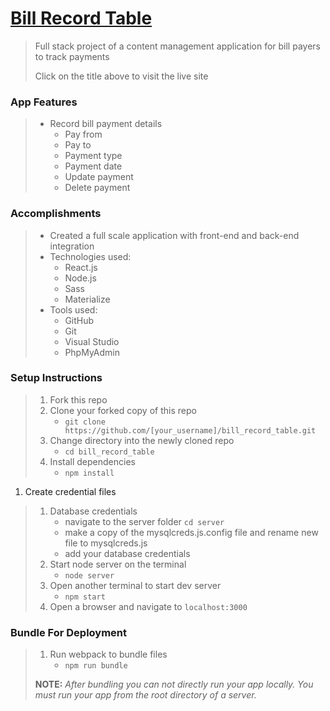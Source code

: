 # <a href="https://kyliechao.com/bill-record-table" target="_blank">Bill Record Table</a>
> Full stack project of a content management application for bill payers to track payments
>
> Click on the title above to visit the live site

### App Features

> - Record bill payment details
>   - Pay from
>   - Pay to
>   - Payment type
>   - Payment date
>   - Update payment
>   - Delete payment

### Accomplishments

> - Created a full scale application with front-end and back-end integration
> - Technologies used:
>    - React.js
>    - Node.js
>    - Sass
>    - Materialize
> - Tools used:
>    - GitHub
>    - Git
>    - Visual Studio
>    - PhpMyAdmin

### Setup Instructions

> 1. Fork this repo
> 1. Clone your forked copy of this repo
>    - `git clone https://github.com/[your_username]/bill_record_table.git`
> 1. Change directory into the newly cloned repo
>    - `cd bill_record_table`
> 1. Install dependencies 
>    - `npm install`
1. Create credential files
>    1. Database credentials
>        - navigate to the server folder `cd server`
>        - make a copy of the mysqlcreds.js.config file and rename new file to mysqlcreds.js
>        - add your database credentials
> 1. Start node server on the terminal
>    - `node server`
> 1. Open another terminal to start dev server
>    - `npm start`
> 1. Open a browser and navigate to `localhost:3000`

### Bundle For Deployment

> 1. Run webpack to bundle files
>    - `npm run bundle`
> 
> **NOTE:** *After bundling you can not directly run your app locally. You must run your app from the root directory of a server.*
